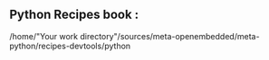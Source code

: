 ## Python Recipes book :
/home/"Your work directory"/sources/meta-openembedded/meta-python/recipes-devtools/python
